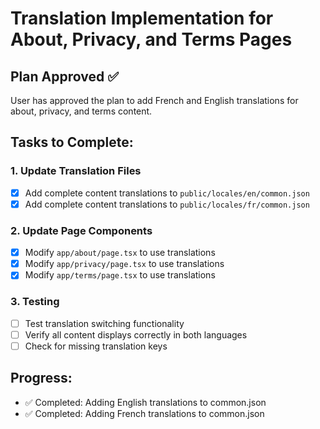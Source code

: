 # Translation Implementation for About, Privacy, and Terms Pages

## Plan Approved ✅
User has approved the plan to add French and English translations for about, privacy, and terms content.

## Tasks to Complete:

### 1. Update Translation Files
- [x] Add complete content translations to `public/locales/en/common.json`
- [x] Add complete content translations to `public/locales/fr/common.json`

### 2. Update Page Components
- [x] Modify `app/about/page.tsx` to use translations
- [x] Modify `app/privacy/page.tsx` to use translations
- [x] Modify `app/terms/page.tsx` to use translations

### 3. Testing
- [ ] Test translation switching functionality
- [ ] Verify all content displays correctly in both languages
- [ ] Check for missing translation keys

## Progress:
- ✅ Completed: Adding English translations to common.json
- ✅ Completed: Adding French translations to common.json
